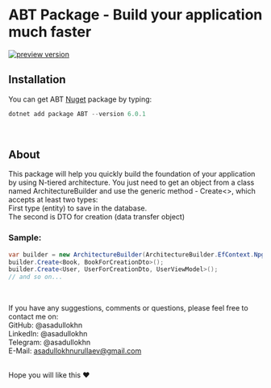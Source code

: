 ﻿

# ABT Package - Build your application much faster
[![preview version](https://img.shields.io/nuget/vpre/ABT)](https://www.nuget.org/packages/ABT/absoluteLatest)

## Installation 
You can get ABT [Nuget](https://www.nuget.org/packages/ABT/) package by typing:
```powershell
dotnet add package ABT --version 6.0.1
```

<br/>

## About
This package will help you quickly build the foundation of your application by using N-tiered architecture. You just need to get an object from a class named ArchitectureBuilder and use the generic method - Create<>, which accepts at least two types:
<br>
First type (entity) to save in the database. 
<br>
The second is DTO for creation (data transfer object) 

### Sample:
```csharp
var builder = new ArchitectureBuilder(ArchitectureBuilder.EfContext.Npgsql, "connection string");
builder.Create<Book, BookForCreationDto>();
builder.Create<User, UserForCreationDto, UserViewModel>();
// and so on...
```

<br>

If you have any suggestions, comments or questions, please feel free to contact me on:
<br>
GitHub: @asadullokhn
<br>
LinkedIn: @asadullokhn
<br>
Telegram: @asadullokhn
<br>
E-Mail: asadullokhnurullaev@gmail.com
<br>
<br>

Hope you will like this ❤️